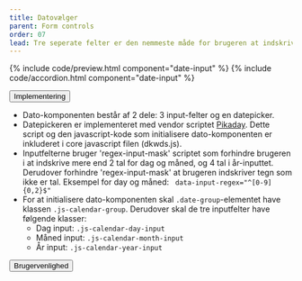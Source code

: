 ```yaml
---
title: Datovælger
parent: Form controls
order: 07
lead: Tre seperate felter er den nemmeste måde for brugeren at indskrive dato.
---
```


{% include code/preview.html component="date-input" %}
{% include code/accordion.html component="date-input" %}
<div class="accordion-bordered">
  <button class="button-unstyled accordion-button"
      aria-expanded="true" aria-controls="date-input-tech">
    Implementering
  </button>
  <div id="date-input-tech" aria-hidden="false" class="accordion-content">
     <ul>
      <li>Dato-komponenten består af 2 dele: 3 input-felter og en datepicker.</li>
      <li>Datepickeren er implementeret med vendor scriptet <a href="https://github.com/dbushell/Pikaday">Pikaday</a>. Dette script og den javascript-kode som initialisere dato-komponenten er inkluderet i core javascript filen (dkwds.js).</li>
      <li>Inputfelterne bruger 'regex-input-mask' scriptet som forhindre brugeren i at indskrive mere end 2 tal for dag og måned, og 4 tal i år-inputtet. Derudover forhindre 'regex-input-mask' at brugeren indskriver tegn som ikke er tal. Eksempel for day og måned: <code> data-input-regex="^[0-9]{0,2}$"</code></li>
      <li>
        For at initialisere dato-komponenten skal <code>.date-group</code>-elementet have klassen <code>.js-calendar-group</code>. Derudover skal de tre inputfelter have følgende klasser:
        <ul>
          <li>Dag input: <code>.js-calendar-day-input</code></li>
          <li>Måned input: <code>.js-calendar-month-input</code></li>
          <li>År input: <code>.js-calendar-year-input</code></li>
        </ul>
      </li>
    </ul>
  </div>
</div>
<div class="accordion-bordered">
  <button class="button-unstyled accordion-button"
      aria-expanded="true" aria-controls="date-input-docs">
    Brugervenlighed
  </button>
  <div id="date-input-docs" aria-hidden="false" class="accordion-content">

  </div>
</div>
